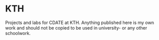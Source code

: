 # KTH
Projects and labs for CDATE at KTH. Anything published here is my own work and should not be copied to be used in university- or any other schoolwork.

